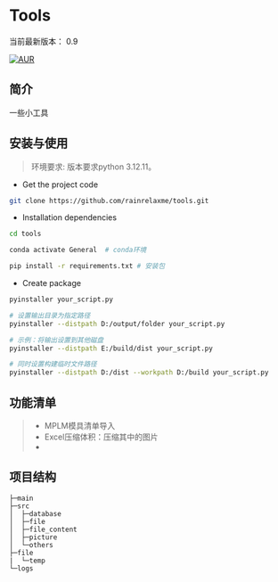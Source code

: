 Tools
===============
当前最新版本： 0.9

[![AUR](https://img.shields.io/badge/license-Apache%20License%202.0-blue.svg)](https://github.com/zhangdaiscott/jeecg-boot/blob/master/LICENSE)


## 简介
一些小工具

## 安装与使用

 > 环境要求: 版本要求python 3.12.11。

- Get the project code

```bash
git clone https://github.com/rainrelaxme/tools.git
```

- Installation dependencies

```bash
cd tools

conda activate General  # conda环境

pip install -r requirements.txt # 安装包
```
-  Create package

```bash
pyinstaller your_script.py

# 设置输出目录为指定路径
pyinstaller --distpath D:/output/folder your_script.py

# 示例：将输出设置到其他磁盘
pyinstaller --distpath E:/build/dist your_script.py

# 同时设置构建临时文件路径
pyinstaller --distpath D:/dist --workpath D:/build your_script.py
```

## 功能清单

 > * MPLM模具清单导入
 > * Excel压缩体积：压缩其中的图片
 > * 


## 项目结构

```
├─main
├─src
│  ├─database
│  ├─file
│  ├─file_content
│  ├─picture
│  └─others
├─file
|  └─temp 
└─logs
   
```


